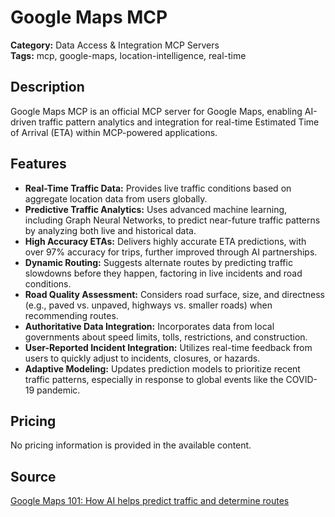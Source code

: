 # Google Maps MCP

**Category:** Data Access & Integration MCP Servers  
**Tags:** mcp, google-maps, location-intelligence, real-time

## Description
Google Maps MCP is an official MCP server for Google Maps, enabling AI-driven traffic pattern analytics and integration for real-time Estimated Time of Arrival (ETA) within MCP-powered applications.

## Features
- **Real-Time Traffic Data:** Provides live traffic conditions based on aggregate location data from users globally.
- **Predictive Traffic Analytics:** Uses advanced machine learning, including Graph Neural Networks, to predict near-future traffic patterns by analyzing both live and historical data.
- **High Accuracy ETAs:** Delivers highly accurate ETA predictions, with over 97% accuracy for trips, further improved through AI partnerships.
- **Dynamic Routing:** Suggests alternate routes by predicting traffic slowdowns before they happen, factoring in live incidents and road conditions.
- **Road Quality Assessment:** Considers road surface, size, and directness (e.g., paved vs. unpaved, highways vs. smaller roads) when recommending routes.
- **Authoritative Data Integration:** Incorporates data from local governments about speed limits, tolls, restrictions, and construction.
- **User-Reported Incident Integration:** Utilizes real-time feedback from users to quickly adjust to incidents, closures, or hazards.
- **Adaptive Modeling:** Updates prediction models to prioritize recent traffic patterns, especially in response to global events like the COVID-19 pandemic.

## Pricing
No pricing information is provided in the available content.

## Source
[Google Maps 101: How AI helps predict traffic and determine routes](https://blog.google/products/maps/google-maps-101-how-ai-helps-predict-traffic-and-determine-routes/)